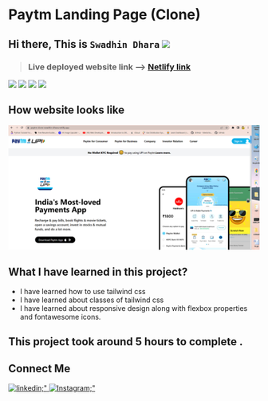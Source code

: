 # Paytm Landing Page (Clone)

## Hi there, This is `Swadhin Dhara` <img src="https://media.giphy.com/media/hvRJCLFzcasrR4ia7z/giphy.gif" width="25px">

> ### **Live deployed website link** --> [Netlify link](https://paytm-clone-swadhin-dhara.netlify.app/)

<span>
<img src="https://img.shields.io/badge/html5%20-%23E34F26.svg?&style=for-the-badge&logo=html5&logoColor=white"/>
<img src="https://img.shields.io/badge/Tailwind CSS%20-%231572B6.svg?&style=for-the-badge&logo=&logoColor=white"/>
<img src="https://img.shields.io/badge/git%20-%23404d59.svg?&style=for-the-badge&logo=git&logoColor=white"/>
<img src="https://img.shields.io/badge/github%20-%23121011.svg?&style=for-the-badge&logo=github&logoColor=white"/>
</span>

## How website looks like
<img src ="https://github.com/Swadhindhara/paytm_clone/blob/main/final_output.png "/>


## What I have learned in this project?
- I have learned how to use tailwind css
- I have learned about classes of tailwind css
- I have learned about responsive design along with flexbox properties and fontawesome icons.


## This project took around 5 hours to complete .

## Connect Me

  <a href="https://www.linkedin.com/in/swadhin-dhara-3a402a181/" target="_blank">
    <img src=https://img.shields.io/badge/LinkedIn-0077B5?style=for-the-badge&logo=linkedin&logoColor=white alt=linkedin;" />
  </a>
<a href="https://www.instagram.com/dashing_swad/" target="_blank">
    <img src=https://img.shields.io/badge/Instagram-E4405F?style=for-the-badge&logo=instagram&logoColor=white alt=Instagram;" />
  </a>
